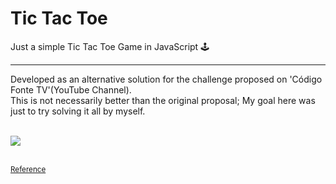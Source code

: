 # Tic Tac Toe

Just a simple Tic Tac Toe Game in JavaScript 🕹<br>

----

Developed as an alternative solution for the challenge proposed on 'Código Fonte TV'(YouTube Channel). <br>
This is not necessarily better than the original proposal;
My goal here was just to try solving it all by myself.

<br>


<a href="https://www.linkedin.com/in/lucastheodoro/">
  <img src="https://user-images.githubusercontent.com/94143290/161193959-fef6747c-f323-4534-b3f3-9d02e223a5db.png"
</a>
<br><br>

<small><a href="https://www.youtube.com/watch?v=M258B1b_pMs&t=1288s&ab_channel=C%C3%B3digoFonteTV">Reference</a></small>
